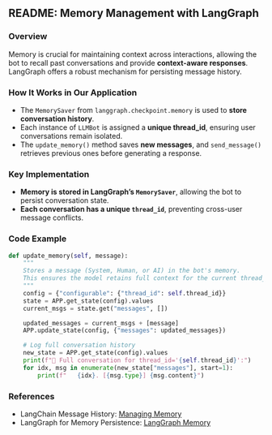 ## **README: Memory Management with LangGraph**

### **Overview**
Memory is crucial for maintaining context across interactions, allowing the bot to recall past conversations and provide **context-aware responses**. LangGraph offers a robust mechanism for persisting message history.

### **How It Works in Our Application**
- The `MemorySaver` from `langgraph.checkpoint.memory` is used to **store conversation history**.
- Each instance of `LLMBot` is assigned a **unique thread_id**, ensuring user conversations remain isolated.
- The `update_memory()` method saves **new messages**, and `send_message()` retrieves previous ones before generating a response.

### **Key Implementation**
- **Memory is stored in LangGraph’s `MemorySaver`**, allowing the bot to persist conversation state.
- **Each conversation has a unique `thread_id`**, preventing cross-user message conflicts.

### **Code Example**
```python
def update_memory(self, message):
    """
    Stores a message (System, Human, or AI) in the bot's memory.
    This ensures the model retains full context for the current thread_id.
    """
    config = {"configurable": {"thread_id": self.thread_id}}
    state = APP.get_state(config).values
    current_msgs = state.get("messages", [])

    updated_messages = current_msgs + [message]
    APP.update_state(config, {"messages": updated_messages})

    # Log full conversation history
    new_state = APP.get_state(config).values
    print(f"🔎 Full conversation for thread_id='{self.thread_id}':")
    for idx, msg in enumerate(new_state["messages"], start=1):
        print(f"   {idx}. [{msg.type}] {msg.content}")
```

### **References**
- LangChain Message History: [Managing Memory](https://python.langchain.com/docs/how_to/message_history/)
- LangGraph for Memory Persistence: [LangGraph Memory](https://python.langchain.com/docs/expression_language/langgraph)

